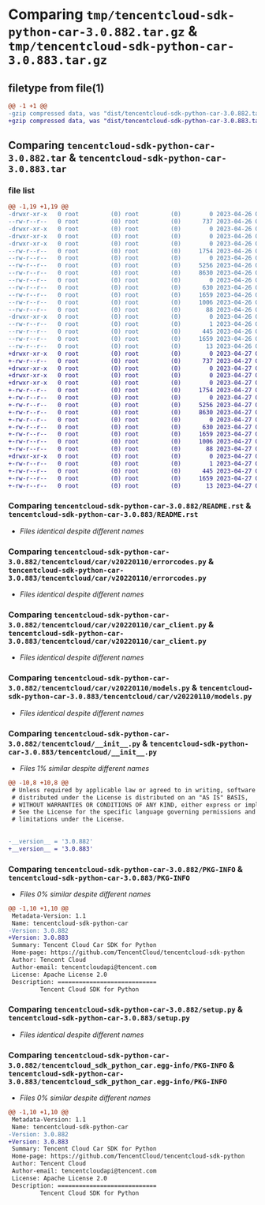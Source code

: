 # Comparing `tmp/tencentcloud-sdk-python-car-3.0.882.tar.gz` & `tmp/tencentcloud-sdk-python-car-3.0.883.tar.gz`

## filetype from file(1)

```diff
@@ -1 +1 @@
-gzip compressed data, was "dist/tencentcloud-sdk-python-car-3.0.882.tar", last modified: Wed Apr 26 03:00:26 2023, max compression
+gzip compressed data, was "dist/tencentcloud-sdk-python-car-3.0.883.tar", last modified: Thu Apr 27 00:19:29 2023, max compression
```

## Comparing `tencentcloud-sdk-python-car-3.0.882.tar` & `tencentcloud-sdk-python-car-3.0.883.tar`

### file list

```diff
@@ -1,19 +1,19 @@
-drwxr-xr-x   0 root         (0) root         (0)        0 2023-04-26 03:00:26.000000 tencentcloud-sdk-python-car-3.0.882/
--rw-r--r--   0 root         (0) root         (0)      737 2023-04-26 03:00:26.000000 tencentcloud-sdk-python-car-3.0.882/README.rst
-drwxr-xr-x   0 root         (0) root         (0)        0 2023-04-26 03:00:26.000000 tencentcloud-sdk-python-car-3.0.882/tencentcloud/
-drwxr-xr-x   0 root         (0) root         (0)        0 2023-04-26 03:00:26.000000 tencentcloud-sdk-python-car-3.0.882/tencentcloud/car/
-drwxr-xr-x   0 root         (0) root         (0)        0 2023-04-26 03:00:26.000000 tencentcloud-sdk-python-car-3.0.882/tencentcloud/car/v20220110/
--rw-r--r--   0 root         (0) root         (0)     1754 2023-04-26 03:00:26.000000 tencentcloud-sdk-python-car-3.0.882/tencentcloud/car/v20220110/errorcodes.py
--rw-r--r--   0 root         (0) root         (0)        0 2023-04-26 03:00:26.000000 tencentcloud-sdk-python-car-3.0.882/tencentcloud/car/v20220110/__init__.py
--rw-r--r--   0 root         (0) root         (0)     5256 2023-04-26 03:00:26.000000 tencentcloud-sdk-python-car-3.0.882/tencentcloud/car/v20220110/car_client.py
--rw-r--r--   0 root         (0) root         (0)     8630 2023-04-26 03:00:26.000000 tencentcloud-sdk-python-car-3.0.882/tencentcloud/car/v20220110/models.py
--rw-r--r--   0 root         (0) root         (0)        0 2023-04-26 03:00:26.000000 tencentcloud-sdk-python-car-3.0.882/tencentcloud/car/__init__.py
--rw-r--r--   0 root         (0) root         (0)      630 2023-04-26 03:00:26.000000 tencentcloud-sdk-python-car-3.0.882/tencentcloud/__init__.py
--rw-r--r--   0 root         (0) root         (0)     1659 2023-04-26 03:00:26.000000 tencentcloud-sdk-python-car-3.0.882/PKG-INFO
--rw-r--r--   0 root         (0) root         (0)     1006 2023-04-26 03:00:26.000000 tencentcloud-sdk-python-car-3.0.882/setup.py
--rw-r--r--   0 root         (0) root         (0)       88 2023-04-26 03:00:26.000000 tencentcloud-sdk-python-car-3.0.882/setup.cfg
-drwxr-xr-x   0 root         (0) root         (0)        0 2023-04-26 03:00:26.000000 tencentcloud-sdk-python-car-3.0.882/tencentcloud_sdk_python_car.egg-info/
--rw-r--r--   0 root         (0) root         (0)        1 2023-04-26 03:00:26.000000 tencentcloud-sdk-python-car-3.0.882/tencentcloud_sdk_python_car.egg-info/dependency_links.txt
--rw-r--r--   0 root         (0) root         (0)      445 2023-04-26 03:00:26.000000 tencentcloud-sdk-python-car-3.0.882/tencentcloud_sdk_python_car.egg-info/SOURCES.txt
--rw-r--r--   0 root         (0) root         (0)     1659 2023-04-26 03:00:26.000000 tencentcloud-sdk-python-car-3.0.882/tencentcloud_sdk_python_car.egg-info/PKG-INFO
--rw-r--r--   0 root         (0) root         (0)       13 2023-04-26 03:00:26.000000 tencentcloud-sdk-python-car-3.0.882/tencentcloud_sdk_python_car.egg-info/top_level.txt
+drwxr-xr-x   0 root         (0) root         (0)        0 2023-04-27 00:19:29.000000 tencentcloud-sdk-python-car-3.0.883/
+-rw-r--r--   0 root         (0) root         (0)      737 2023-04-27 00:19:29.000000 tencentcloud-sdk-python-car-3.0.883/README.rst
+drwxr-xr-x   0 root         (0) root         (0)        0 2023-04-27 00:19:29.000000 tencentcloud-sdk-python-car-3.0.883/tencentcloud/
+drwxr-xr-x   0 root         (0) root         (0)        0 2023-04-27 00:19:29.000000 tencentcloud-sdk-python-car-3.0.883/tencentcloud/car/
+drwxr-xr-x   0 root         (0) root         (0)        0 2023-04-27 00:19:29.000000 tencentcloud-sdk-python-car-3.0.883/tencentcloud/car/v20220110/
+-rw-r--r--   0 root         (0) root         (0)     1754 2023-04-27 00:19:29.000000 tencentcloud-sdk-python-car-3.0.883/tencentcloud/car/v20220110/errorcodes.py
+-rw-r--r--   0 root         (0) root         (0)        0 2023-04-27 00:19:29.000000 tencentcloud-sdk-python-car-3.0.883/tencentcloud/car/v20220110/__init__.py
+-rw-r--r--   0 root         (0) root         (0)     5256 2023-04-27 00:19:29.000000 tencentcloud-sdk-python-car-3.0.883/tencentcloud/car/v20220110/car_client.py
+-rw-r--r--   0 root         (0) root         (0)     8630 2023-04-27 00:19:29.000000 tencentcloud-sdk-python-car-3.0.883/tencentcloud/car/v20220110/models.py
+-rw-r--r--   0 root         (0) root         (0)        0 2023-04-27 00:19:29.000000 tencentcloud-sdk-python-car-3.0.883/tencentcloud/car/__init__.py
+-rw-r--r--   0 root         (0) root         (0)      630 2023-04-27 00:19:29.000000 tencentcloud-sdk-python-car-3.0.883/tencentcloud/__init__.py
+-rw-r--r--   0 root         (0) root         (0)     1659 2023-04-27 00:19:29.000000 tencentcloud-sdk-python-car-3.0.883/PKG-INFO
+-rw-r--r--   0 root         (0) root         (0)     1006 2023-04-27 00:19:29.000000 tencentcloud-sdk-python-car-3.0.883/setup.py
+-rw-r--r--   0 root         (0) root         (0)       88 2023-04-27 00:19:29.000000 tencentcloud-sdk-python-car-3.0.883/setup.cfg
+drwxr-xr-x   0 root         (0) root         (0)        0 2023-04-27 00:19:29.000000 tencentcloud-sdk-python-car-3.0.883/tencentcloud_sdk_python_car.egg-info/
+-rw-r--r--   0 root         (0) root         (0)        1 2023-04-27 00:19:29.000000 tencentcloud-sdk-python-car-3.0.883/tencentcloud_sdk_python_car.egg-info/dependency_links.txt
+-rw-r--r--   0 root         (0) root         (0)      445 2023-04-27 00:19:29.000000 tencentcloud-sdk-python-car-3.0.883/tencentcloud_sdk_python_car.egg-info/SOURCES.txt
+-rw-r--r--   0 root         (0) root         (0)     1659 2023-04-27 00:19:29.000000 tencentcloud-sdk-python-car-3.0.883/tencentcloud_sdk_python_car.egg-info/PKG-INFO
+-rw-r--r--   0 root         (0) root         (0)       13 2023-04-27 00:19:29.000000 tencentcloud-sdk-python-car-3.0.883/tencentcloud_sdk_python_car.egg-info/top_level.txt
```

### Comparing `tencentcloud-sdk-python-car-3.0.882/README.rst` & `tencentcloud-sdk-python-car-3.0.883/README.rst`

 * *Files identical despite different names*

### Comparing `tencentcloud-sdk-python-car-3.0.882/tencentcloud/car/v20220110/errorcodes.py` & `tencentcloud-sdk-python-car-3.0.883/tencentcloud/car/v20220110/errorcodes.py`

 * *Files identical despite different names*

### Comparing `tencentcloud-sdk-python-car-3.0.882/tencentcloud/car/v20220110/car_client.py` & `tencentcloud-sdk-python-car-3.0.883/tencentcloud/car/v20220110/car_client.py`

 * *Files identical despite different names*

### Comparing `tencentcloud-sdk-python-car-3.0.882/tencentcloud/car/v20220110/models.py` & `tencentcloud-sdk-python-car-3.0.883/tencentcloud/car/v20220110/models.py`

 * *Files identical despite different names*

### Comparing `tencentcloud-sdk-python-car-3.0.882/tencentcloud/__init__.py` & `tencentcloud-sdk-python-car-3.0.883/tencentcloud/__init__.py`

 * *Files 1% similar despite different names*

```diff
@@ -10,8 +10,8 @@
 # Unless required by applicable law or agreed to in writing, software
 # distributed under the License is distributed on an "AS IS" BASIS,
 # WITHOUT WARRANTIES OR CONDITIONS OF ANY KIND, either express or implied.
 # See the License for the specific language governing permissions and
 # limitations under the License.
 
 
-__version__ = '3.0.882'
+__version__ = '3.0.883'
```

### Comparing `tencentcloud-sdk-python-car-3.0.882/PKG-INFO` & `tencentcloud-sdk-python-car-3.0.883/PKG-INFO`

 * *Files 0% similar despite different names*

```diff
@@ -1,10 +1,10 @@
 Metadata-Version: 1.1
 Name: tencentcloud-sdk-python-car
-Version: 3.0.882
+Version: 3.0.883
 Summary: Tencent Cloud Car SDK for Python
 Home-page: https://github.com/TencentCloud/tencentcloud-sdk-python
 Author: Tencent Cloud
 Author-email: tencentcloudapi@tencent.com
 License: Apache License 2.0
 Description: ============================
         Tencent Cloud SDK for Python
```

### Comparing `tencentcloud-sdk-python-car-3.0.882/setup.py` & `tencentcloud-sdk-python-car-3.0.883/setup.py`

 * *Files identical despite different names*

### Comparing `tencentcloud-sdk-python-car-3.0.882/tencentcloud_sdk_python_car.egg-info/PKG-INFO` & `tencentcloud-sdk-python-car-3.0.883/tencentcloud_sdk_python_car.egg-info/PKG-INFO`

 * *Files 0% similar despite different names*

```diff
@@ -1,10 +1,10 @@
 Metadata-Version: 1.1
 Name: tencentcloud-sdk-python-car
-Version: 3.0.882
+Version: 3.0.883
 Summary: Tencent Cloud Car SDK for Python
 Home-page: https://github.com/TencentCloud/tencentcloud-sdk-python
 Author: Tencent Cloud
 Author-email: tencentcloudapi@tencent.com
 License: Apache License 2.0
 Description: ============================
         Tencent Cloud SDK for Python
```

